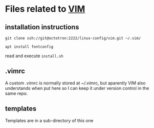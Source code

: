 # Files related to [VIM](http://www.vim.org/about.php)

## installation instructions
`git clone ssh://git@octotron:2222/linux-config/vim.git ~/.vim/`

`apt install fontconfig`

read and execute `install.sh`

## .vimrc
A custom .vimrc is normally stored at ~/.vimrc, but aparently VIM also
understands when put here so I can keep it under version control in the
same repo.

## templates
Templates are in a sub-directory of this one
